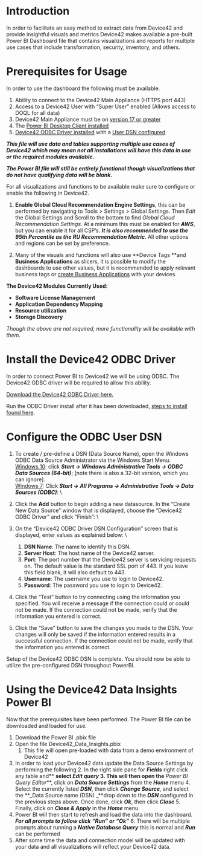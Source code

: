 <!-----
NEW: Check the "Suppress top comment" option to remove this info from the output.

Conversion time: 3.305 seconds.


Using this Markdown file:

1. Paste this output into your source file.
2. See the notes and action items below regarding this conversion run.
3. Check the rendered output (headings, lists, code blocks, tables) for proper
   formatting and use a linkchecker before you publish this page.

Conversion notes:

* Docs to Markdown version 1.0β29
* Mon Apr 26 2021 09:53:15 GMT-0700 (PDT)
* Source doc: Device42 Insights with Power BI
* This document has images: check for >>>>>  gd2md-html alert:  inline image link in generated source and store images to your server. NOTE: Images in exported zip file from Google Docs may not appear in  the same order as they do in your doc. Please check the images!


WARNING:
You have 6 H1 headings. You may want to use the "H1 -> H2" option to demote all headings by one level.

----->

# Introduction

In order to facilitate an easy method to extract data from Device42 and provide insightful visuals and metrics Device42  makes available a pre-built Power BI Dashboard file that contains visualizations and reports for multiple use cases that include transformation, security, inventory, and others.

# Prerequisites for Usage

In order to use the dashboard the following must be available.



1. Ability to connect to the Device42 Main Appliance (HTTPS port 443)
2. Access to a Device42 User with “Super User” enabled (Allows access to DOQL for all data)
3. Device42 Main Appliance must be on [version 17 or greater](https://www.device42.com/update/)
4. The [Power BI Desktop Client installed](https://powerbi.microsoft.com/en-us/downloads/)
5. [Device42 ODBC Driver installed](https://docs.device42.com/external-integrations/odbc-driver-integration/) with a [User DSN configured](https://docs.device42.com/external-integrations/powerbi-integration/#section-4)

**_This file will use data and tables supporting multiple use cases of Device42 which may mean not all installations will have this data in use or the required modules available._**

**_The Power BI file will still be entirely functional though visualizations that do not have qualifying data will be blank._**

For all visualizations and functions to be available make sure to configure or enable the following in Device42.



1. **Enable Global Cloud Recommendation Engine Settings**, this can be performed by navigating to Tools > Settings > Global Settings. Then _Edit_ the Global Settings and Scroll to the bottom to find _Global Cloud Recommendation Settings_. At a minimum this must be enabled for **_AWS_**, but you can enable it for all CSP’s. **_It is also recommended to use the 95th Percentile as the RU Recommendation Metric_**. All other options and regions can be set by preference.

2. Many of the visuals and functions will also use **Device Tags **and **Business Applications** as slicers, it is possible to modify the dashboards to use other values, but it is recommended to apply relevant business tags or [create Business Applications](https://docs.device42.com/apps/business-applications/) with your devices.

**The Device42 Modules Currently Used:**



*   **Software License Management**
*   **Application Dependency Mapping**
*   **Resource utilization**
*   **Storage Discovery**

_Though the above are not required, more functionality will be available with them._


# 


# Install the Device42 ODBC Driver

In order to connect Power BI to Device42 we will be using ODBC. The Device42 ODBC driver will be required to allow this ability.

[Download the Device42 ODBC Driver here.](https://www.device42.com/miscellaneous-tools/)

Run the ODBC Driver install after it has been downloaded, [steps to install found here](https://docs.device42.com/external-integrations/odbc-driver-integration/#section-1).


# Configure the ODBC User DSN



1. To create / pre-define a DSN (Data Source Name), open the Windows ODBC Data Source Administrator via the Windows Start Menu. \
<span style="text-decoration:underline;">Windows 10</span>: click **_Start -> Windows Administrative Tools -> ODBC Data Sources (64-bit)_**; [note there is also a 32-bit version, which you can ignore]. \
<span style="text-decoration:underline;">Windows 7</span>: Click **_Start -> All Programs -> Administrative Tools -> Data Sources (ODBC)_**: \

2. Click the **Add** button to begin adding a new datasource. In the “Create New Data Source” window that is displayed, choose the “Device42 ODBC Driver” and click “Finish”: \

3. On the “Device42 ODBC Driver DSN Configuration” screen that is displayed, enter values as explained below: \

    1. **DSN Name**: The name to identify this DSN.
    2. **Server Host**: The host name of the Device42 server.
    3. **Port**: The port number that the Device42 server is servicing requests on. The default value is the standard SSL port of 443. If you leave this field blank, it will also default to 443.
    4. **Username**: The username you use to login to Device42.
    5. **Password**: The password you use to login to Device42.
4. Click the “Test” button to try connecting using the information you specified. You will receive a message if the connection could or could not be made. If the connection could not be made, verify that the information you entered is correct.
5. Click the “Save” button to save the changes you made to the DSN. Your changes will only be saved if the information entered results in a successful connection. If the connection could not be made, verify that the information you entered is correct.

Setup of the Device42 ODBC DSN is complete. You should now be able to utilize the pre-configured DSN throughout PowerBI.


# Using the Device42 Data Insights Power BI

Now that the prerequisites have been performed. The Power BI file can be downloaded and loaded for use.

1. Download the Power BI .pbix file
2. Open the file Device42_Data_Insights.pbix
    1. This file will open pre-loaded with data from a demo environment of Device42
3. In order to load your Device42 data update the Data Source Settings by performing the following
    2. In the right side pane for **_Fields_** right click any table and** **select **_Edit query_**
    3. This will then open the** _Power BI Query Editor_**, click on **_Data Source Settings_** from the **_Home_** menu
    4. Select the currently listed **_DSN_**, then click **_Change Source_**, and select the **_Data Source name (DSN) _**drop down to the **_DSN_** configured in the previous steps above. Once done, click **_Ok_**, then click **_Close_**
    5. Finally, click on **_Close & Apply_** in the **_Home_** menu
4. Power BI will then start to refresh and load the data into the dashboard. **_For all prompts to follow click “Run” or “Ok”_**
    6. There will be multiple prompts about running a **_Native Database Query_** this is normal and **_Run_** can be performed
5. After some time the data and connection model will be updated with your data and all visualizations will reflect your Device42 data.